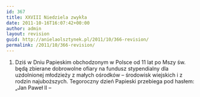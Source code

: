 ```yaml
---
id: 367
title: XXVIII Niedziela zwykła
date: 2011-10-16T16:07:42+00:00
author: admin
layout: revision
guid: http://anielaolsztynek.pl/2011/10/366-revision/
permalink: /2011/10/366-revision/
---
```

  1. Dziś w Dniu Papieskim obchodzonym w Polsce od 11 lat po Mszy św. będą zbierane dobrowolne ofiary na fundusz stypendialny dla uzdolnionej młodzieży z małych ośrodków &#8211; środowisk wiejskich i z rodzin najuboższych. Tegoroczny dzień Papieski przebiega pod hasłem: &#8222;Jan Paweł II &#8211;